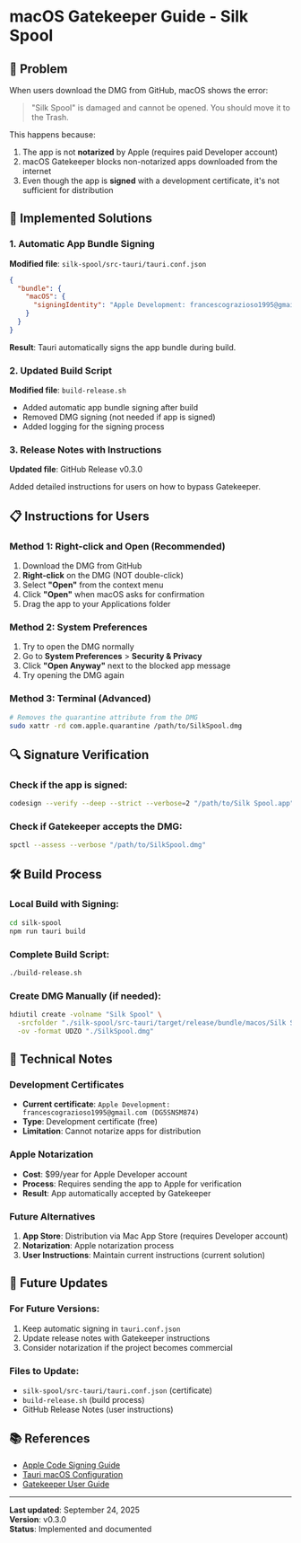 # macOS Gatekeeper Guide - Silk Spool

## 🚨 Problem

When users download the DMG from GitHub, macOS shows the error:

> "Silk Spool" is damaged and cannot be opened. You should move it to the Trash.

This happens because:

1. The app is not **notarized** by Apple (requires paid Developer account)
2. macOS Gatekeeper blocks non-notarized apps downloaded from the internet
3. Even though the app is **signed** with a development certificate, it's not sufficient for distribution

## 🔧 Implemented Solutions

### 1. Automatic App Bundle Signing

**Modified file**: `silk-spool/src-tauri/tauri.conf.json`

```json
{
  "bundle": {
    "macOS": {
      "signingIdentity": "Apple Development: francescograzioso1995@gmail.com (DG5SNSM874)"
    }
  }
}
```

**Result**: Tauri automatically signs the app bundle during build.

### 2. Updated Build Script

**Modified file**: `build-release.sh`

- Added automatic app bundle signing after build
- Removed DMG signing (not needed if app is signed)
- Added logging for the signing process

### 3. Release Notes with Instructions

**Updated file**: GitHub Release v0.3.0

Added detailed instructions for users on how to bypass Gatekeeper.

## 📋 Instructions for Users

### Method 1: Right-click and Open (Recommended)

1. Download the DMG from GitHub
2. **Right-click** on the DMG (NOT double-click)
3. Select **"Open"** from the context menu
4. Click **"Open"** when macOS asks for confirmation
5. Drag the app to your Applications folder

### Method 2: System Preferences

1. Try to open the DMG normally
2. Go to **System Preferences** > **Security & Privacy**
3. Click **"Open Anyway"** next to the blocked app message
4. Try opening the DMG again

### Method 3: Terminal (Advanced)

```bash
# Removes the quarantine attribute from the DMG
sudo xattr -rd com.apple.quarantine /path/to/SilkSpool.dmg
```

## 🔍 Signature Verification

### Check if the app is signed:

```bash
codesign --verify --deep --strict --verbose=2 "/path/to/Silk Spool.app"
```

### Check if Gatekeeper accepts the DMG:

```bash
spctl --assess --verbose "/path/to/SilkSpool.dmg"
```

## 🛠️ Build Process

### Local Build with Signing:

```bash
cd silk-spool
npm run tauri build
```

### Complete Build Script:

```bash
./build-release.sh
```

### Create DMG Manually (if needed):

```bash
hdiutil create -volname "Silk Spool" \
  -srcfolder "./silk-spool/src-tauri/target/release/bundle/macos/Silk Spool.app" \
  -ov -format UDZO "./SilkSpool.dmg"
```

## 📝 Technical Notes

### Development Certificates

- **Current certificate**: `Apple Development: francescograzioso1995@gmail.com (DG5SNSM874)`
- **Type**: Development certificate (free)
- **Limitation**: Cannot notarize apps for distribution

### Apple Notarization

- **Cost**: $99/year for Apple Developer account
- **Process**: Requires sending the app to Apple for verification
- **Result**: App automatically accepted by Gatekeeper

### Future Alternatives

1. **App Store**: Distribution via Mac App Store (requires Developer account)
2. **Notarization**: Apple notarization process
3. **User Instructions**: Maintain current instructions (current solution)

## 🚀 Future Updates

### For Future Versions:

1. Keep automatic signing in `tauri.conf.json`
2. Update release notes with Gatekeeper instructions
3. Consider notarization if the project becomes commercial

### Files to Update:

- `silk-spool/src-tauri/tauri.conf.json` (certificate)
- `build-release.sh` (build process)
- GitHub Release Notes (user instructions)

## 📚 References

- [Apple Code Signing Guide](https://developer.apple.com/library/archive/documentation/Security/Conceptual/CodeSigningGuide/)
- [Tauri macOS Configuration](https://tauri.app/v1/guides/building/macos/)
- [Gatekeeper User Guide](https://support.apple.com/en-us/HT202491)

---

**Last updated**: September 24, 2025  
**Version**: v0.3.0  
**Status**: Implemented and documented
